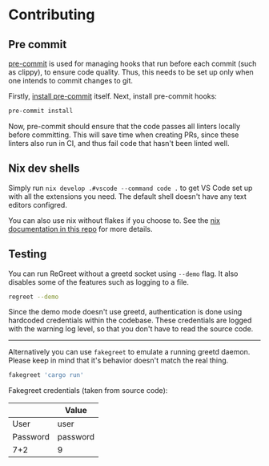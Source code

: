 <!--
SPDX-FileCopyrightText: 2024 Harish Rajagopal <harish.rajagopals@gmail.com>

SPDX-License-Identifier: GPL-3.0-or-later
-->

# Contributing

## Pre commit

[pre-commit](https://pre-commit.com/) is used for managing hooks that run before each commit (such as clippy), to ensure
code quality. Thus, this needs to be set up only when one intends to commit changes to git.

Firstly, [install pre-commit](https://pre-commit.com/#installation) itself. Next, install pre-commit hooks:
```sh
pre-commit install
```

Now, pre-commit should ensure that the code passes all linters locally before committing. This will save time when
creating PRs, since these linters also run in CI, and thus fail code that hasn't been linted well.

## Nix dev shells

Simply run `nix develop .#vscode --command code .` to get VS Code set up with all the extensions you need. The default
shell doesn't have any text editors configred.

You can also use nix without flakes if you choose to. See the [nix documentation in this repo](nix/README.md) for more
details.

## Testing

You can run ReGreet without a greetd socket using `--demo` flag. It also disables some of the features such as logging
to a file.

```sh
regreet --demo
```

Since the demo mode doesn't use greetd, authentication is done using hardcoded credentials within the codebase. These
credentials are logged with the warning log level, so that you don't have to read the source code.

-----

Alternatively you can use `fakegreet` to emulate a running greetd daemon. Please keep in mind that it's behavior doesn't
match the real thing. 

```sh
fakegreet 'cargo run'
```

Fakegreet credentials (taken from source code):

||Value|
|---|---|
|User|user|
|Password|password|
|7+2|9|